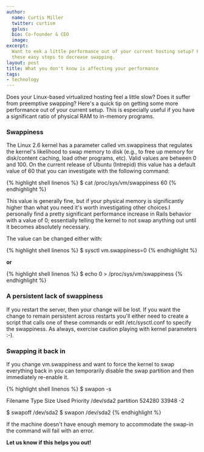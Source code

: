 ```yaml
---
author:
  name: Curtis Miller
  twitter: curtism
  gplus:
  bio: Co-founder & CEO
  image:
excerpt:
  Want to eek a little performance out of your current hosting setup? Follow
  these easy steps to decrease swapping.
layout: post
title: What you don't know is affecting your performance
tags:
- technology
---
```


Does your Linux-based virtualized hosting feel a little slow? Does it suffer from preemptive swapping? Here's a quick tip on getting some more performance out of your current setup. This is especially useful if you have a significant ratio of physical RAM to in-memory programs.

### Swappiness

The Linux 2.6 kernel has a parameter called vm.swappiness that regulates the kernel's likelihood to swap memory to disk (e.g., to free up memory for disk/content caching, load other programs, etc). Valid values are between 0 and 100. On the current release of Ubuntu (Intrepid) this value has a default value of 60 that you can investigate with the following command:

{% highlight shell linenos %}
$ cat /proc/sys/vm/swappiness
60
{% endhighlight %}

This value is generally fine, but if your physical memory is significantly higher than what you need it's worth investigating other choices.I personally find a pretty significant performance increase in Rails behavior with a value of 0; essentially telling the kernel to not swap anything out until it becomes absolutely necessary.

The value can be changed either with:

{% highlight shell linenos %}
$ sysctl vm.swappiness=0
{% endhighlight %}

**or**

{% highlight shell linenos %}
$ echo 0 &gt; /proc/sys/vm/swappiness
{% endhighlight %}

### A persistent lack of swappiness

If you restart the server, then your change will be lost. If you want the change to remain persistent across restarts you'll either need to create a script that calls one of these commands or edit /etc/sysctl.conf to specify the swappiness. As always, exercise caution playing with kernel parameters :-).

### Swapping it back in

If you change vm.swappiness and want to force the kernel to swap everything back in you can temporarily disable the swap partition and then immediately re-enable it.

{% highlight shell linenos %}
$ swapon -s

Filename         Type      Size  Used  Priority
/dev/sda2         partition    524280 33948  -2

$ swapoff /dev/sda2
$ swapon /dev/sda2
{% endhighlight %}

If the machine doesn't have enough memory to accommodate the swap-in the command will fail with an error.

**Let us know if this helps you out!**
